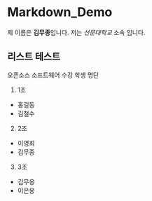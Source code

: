 # Markdown_Demo

제 이름은 **김무종**입니다.
저는 *선문대학교* 소속 입니다.

## 리스트 테스트

오픈소스 소프트웨어 수강 학생 명단
1. 1조

  - 홍길동
  - 김철수
2. 2조
  - 이영희
  - 김무종

3. 3조

  - 김무옹
  - 이은옹